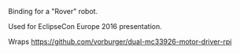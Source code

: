 
Binding for a "Rover" robot.

Used for EclipseCon Europe 2016 presentation.

Wraps https://github.com/vorburger/dual-mc33926-motor-driver-rpi
